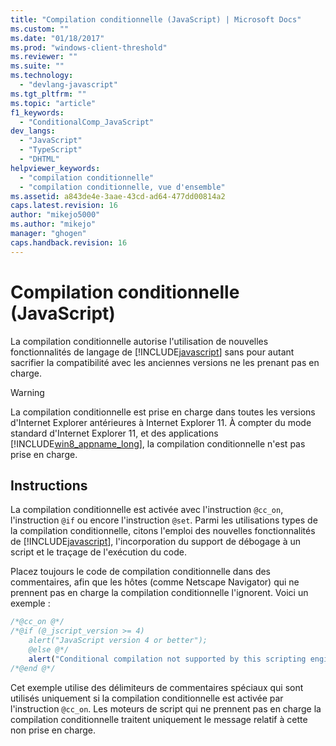 ```yaml
---
title: "Compilation conditionnelle (JavaScript) | Microsoft Docs"
ms.custom: ""
ms.date: "01/18/2017"
ms.prod: "windows-client-threshold"
ms.reviewer: ""
ms.suite: ""
ms.technology: 
  - "devlang-javascript"
ms.tgt_pltfrm: ""
ms.topic: "article"
f1_keywords: 
  - "ConditionalComp_JavaScript"
dev_langs: 
  - "JavaScript"
  - "TypeScript"
  - "DHTML"
helpviewer_keywords: 
  - "compilation conditionnelle"
  - "compilation conditionnelle, vue d'ensemble"
ms.assetid: a843de4e-3aae-43cd-ad64-477dd00814a2
caps.latest.revision: 16
author: "mikejo5000"
ms.author: "mikejo"
manager: "ghogen"
caps.handback.revision: 16
---
```

# Compilation conditionnelle (JavaScript)
La compilation conditionnelle autorise l'utilisation de nouvelles fonctionnalités de langage de [!INCLUDE[javascript](../../javascript/includes/javascript-md.md)] sans pour autant sacrifier la compatibilité avec les anciennes versions ne les prenant pas en charge.  
  
> [!WARNING]
>  La compilation conditionnelle est prise en charge dans toutes les versions d'Internet Explorer antérieures à Internet Explorer 11.  À compter du mode standard d'Internet Explorer 11, et des applications [!INCLUDE[win8_appname_long](../../javascript/includes/win8-appname-long-md.md)], la compilation conditionnelle n'est pas prise en charge.  
  
## Instructions  
 La compilation conditionnelle est activée avec l'instruction `@cc_on`, l'instruction `@if` ou encore l'instruction `@set`.  Parmi les utilisations types de la compilation conditionnelle, citons l'emploi des nouvelles fonctionnalités de [!INCLUDE[javascript](../../javascript/includes/javascript-md.md)], l'incorporation du support de débogage à un script et le traçage de l'exécution du code.  
  
 Placez toujours le code de compilation conditionnelle dans des commentaires, afin que les hôtes \(comme Netscape Navigator\) qui ne prennent pas en charge la compilation conditionnelle l'ignorent.  Voici un exemple :  
  
```javascript  
/*@cc_on @*/  
/*@if (@_jscript_version >= 4)  
    alert("JavaScript version 4 or better");  
    @else @*/  
    alert("Conditional compilation not supported by this scripting engine.");  
/*@end @*/  
```  
  
 Cet exemple utilise des délimiteurs de commentaires spéciaux qui sont utilisés uniquement si la compilation conditionnelle est activée par l'instruction `@cc_on`.  Les moteurs de script qui ne prennent pas en charge la compilation conditionnelle traitent uniquement le message relatif à cette non prise en charge.